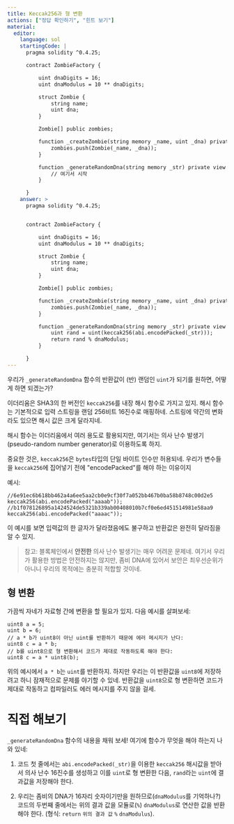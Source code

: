 ```yaml
---
title: Keccak256과 형 변환
actions: ["정답 확인하기", "힌트 보기"]
material:
  editor:
    language: sol
    startingCode: |
      pragma solidity ^0.4.25;

      contract ZombieFactory {

          uint dnaDigits = 16;
          uint dnaModulus = 10 ** dnaDigits;

          struct Zombie {
              string name;
              uint dna;
          }

          Zombie[] public zombies;

          function _createZombie(string memory _name, uint _dna) private {
              zombies.push(Zombie(_name, _dna));
          }

          function _generateRandomDna(string memory _str) private view returns (uint) {
              // 여기서 시작
          }

      }
    answer: >
      pragma solidity ^0.4.25;


      contract ZombieFactory {

          uint dnaDigits = 16;
          uint dnaModulus = 10 ** dnaDigits;

          struct Zombie {
              string name;
              uint dna;
          }

          Zombie[] public zombies;

          function _createZombie(string memory _name, uint _dna) private {
              zombies.push(Zombie(_name, _dna));
          }

          function _generateRandomDna(string memory _str) private view returns (uint) {
              uint rand = uint(keccak256(abi.encodePacked(_str)));
              return rand % dnaModulus;
          }

      }
---
```


우리가 `_generateRandomDna` 함수의 반환값이 (반) 랜덤인 `uint`가 되기를 원하면, 어떻게 하면 되겠는가?

이더리움은 SHA3의 한 버전인 `keccak256`를 내장 해시 함수로 가지고 있지. 해시 함수는 기본적으로 입력 스트링을 랜덤 256비트 16진수로 매핑하네. 스트링에 약간의 변화라도 있으면 해시 값은 크게 달라지네.

해시 함수는 이더리움에서 여러 용도로 활용되지만, 여기서는 의사 난수 발생기(pseudo-random number generator)로 이용하도록 하지.

중요한 것은, `keccak256`은 `bytes`타입의 단일 바이트 인수만 허용되네. 우리가 변수들을 `keccak256`에 집어넣기 전에 "encodePacked"를 해야 하는 이유이지

예시:

```
//6e91ec6b618bb462a4a6ee5aa2cb0e9cf30f7a052bb467b0ba58b8748c00d2e5
keccak256(abi.encodePacked("aaaab"));
//b1f078126895a1424524de5321b339ab00408010b7cf0e6ed451514981e58aa9
keccak256(abi.encodePacked("aaaac"));
```

이 예시를 보면 입력값의 한 글자가 달라졌음에도 불구하고 반환값은 완전히 달라짐을 알 수 있지.

> 참고: 블록체인에서 **안전한** 의사 난수 발생기는 매우 어려운 문제네. 여기서 우리가 활용한 방법은 안전하지는 않지만, 좀비 DNA에 있어서 보안은 최우선순위가 아니니 우리의 목적에는 충분히 적합할 것이네.

## 형 변환

가끔씩 자네가 자료형 간에 변환을 할 필요가 있지. 다음 예시를 살펴보세:

```
uint8 a = 5;
uint b = 6;
// a * b가 uint8이 아닌 uint를 반환하기 때문에 에러 메시지가 난다:
uint8 c = a * b;
// b를 uint8으로 형 변환해서 코드가 제대로 작동하도록 해야 한다:
uint8 c = a * uint8(b);
```

위의 예시에서 `a * b`는 `uint`를 반환하지. 하지만 우리는 이 반환값을 `uint8`에 저장하려고 하니 잠재적으로 문제를 야기할 수 있네. 반환값을 `uint8`으로 형 변환하면 코드가 제대로 작동하고 컴파일러도 에러 메시지를 주지 않을 걸세.

# 직접 해보기

`_generateRandomDna` 함수의 내용을 채워 보세! 여기에 함수가 무엇을 해야 하는지 나와 있네:

1. 코드 첫 줄에서는 `abi.encodePacked(_str)`을 이용한 `keccak256` 해시값을 받아서 의사 난수 16진수를 생성하고 이를 `uint`로 형 변환한 다음, `rand`라는 `uint`에 결과값을 저장해야 한다.

2. 우리는 좀비의 DNA가 16자리 숫자이기만을 원하므로(`dnaModulus`를 기억하나?) 코드의 두번째 줄에서는 위의 결과 값을 모듈로(`%`) `dnaModulus`로 연산한 값을 반환해야 한다. (형식: `return` `위의 결과 값` `%` `dnaModulus`).
